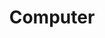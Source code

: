 ---
title: Computer
exit_condition:
  password: "nefarious"
  unlocks: "computer_booted"
  destination: "../../items/computer_booted.html"
---